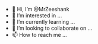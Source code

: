 - 👋 Hi, I’m @MrZeeshank
- 👀 I’m interested in ...
- 🌱 I’m currently learning ...
- 💞️ I’m looking to collaborate on ...
- 📫 How to reach me ...

<!---
MrZeeshank/MrZeeshank is a ✨ special ✨ repository because its `README.md` (this file) appears on your GitHub profile.
You can click the Preview link to take a look at your changes.
--->
